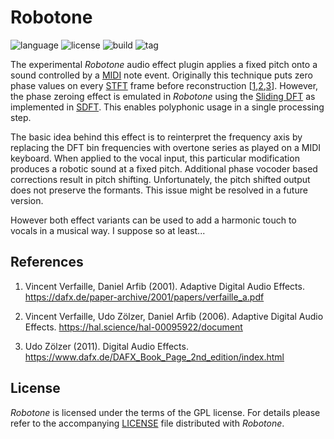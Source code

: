 # Robotone

![language](https://img.shields.io/badge/plugin-AU%20LV2%20VST3-blue)
![license](https://img.shields.io/github/license/jurihock/robotone?color=blue)
![build](https://img.shields.io/github/actions/workflow/status/jurihock/robotone/build.yml?branch=main&label=build)
![tag](https://img.shields.io/github/v/tag/jurihock/robotone?color=gold)

The experimental *Robotone* audio effect plugin applies a fixed pitch onto a sound controlled by a [MIDI](https://newt.phys.unsw.edu.au/jw/notes.html) note event. Originally this technique puts zero phase values on every [STFT](https://en.wikipedia.org/wiki/Short-time_Fourier_transform) frame before reconstruction [[1](#1),[2](#2),[3](#3)]. However, the phase zeroing effect is emulated in *Robotone* using the [Sliding DFT](https://www.dsprelated.com/showarticle/1396.php) as implemented in [SDFT](https://github.com/jurihock/sdft). This enables polyphonic usage in a single processing step.

The basic idea behind this effect is to reinterpret the frequency axis by replacing the DFT bin frequencies with overtone series as played on a MIDI keyboard. When applied to the vocal input, this particular modification produces a robotic sound at a fixed pitch. Additional phase vocoder based corrections result in pitch shifting. Unfortunately, the pitch shifted output does not preserve the formants. This issue might be resolved in a future version.

However both effect variants can be used to add a harmonic touch to vocals in a musical way. I suppose so at least...

## References

1. <span id="1">Vincent Verfaille, Daniel Arfib (2001). Adaptive Digital Audio Effects. https://dafx.de/paper-archive/2001/papers/verfaille_a.pdf</span>

2. <span id="2">Vincent Verfaille, Udo Zölzer, Daniel Arfib (2006). Adaptive Digital Audio Effects. https://hal.science/hal-00095922/document</span>

3. <span id="3">Udo Zölzer (2011). Digital Audio Effects. https://www.dafx.de/DAFX_Book_Page_2nd_edition/index.html</span>

## License

*Robotone* is licensed under the terms of the GPL license.
For details please refer to the accompanying [LICENSE](LICENSE) file distributed with *Robotone*.
